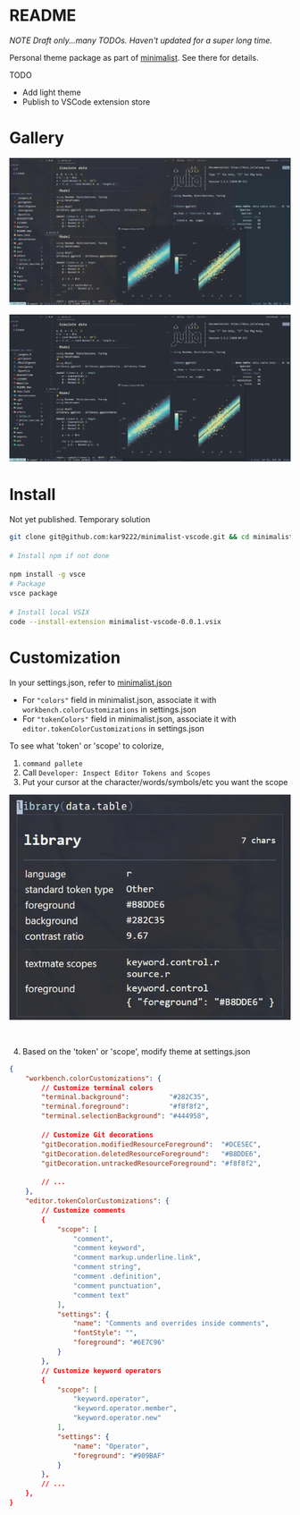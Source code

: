 # README

_NOTE Draft only...many TODOs. Haven't updated for a super long time._

Personal theme package as part of [minimalist](https://github.com/kar9222/minimalist). See there for details.

TODO
- Add light theme
- Publish to VSCode extension store

# Gallery

![setup_transparent](img/setup_transparent.png)

![setup](img/setup.png)

# Install

Not yet published. Temporary solution

```bash
git clone git@github.com:kar9222/minimalist-vscode.git && cd minimalist-vscode

# Install npm if not done

npm install -g vsce
# Package
vsce package

# Install local VSIX
code --install-extension minimalist-vscode-0.0.1.vsix
```


# Customization

In your settings.json, refer to [minimalist.json](https://github.com/kar9222/minimalist-vscode/blob/master/themes/minimalist.json)
- For `"colors"` field in minimalist.json, associate it with `workbench.colorCustomizations` in settings.json
- For `"tokenColors"` field in minimalist.json, associate it with `editor.tokenColorCustomizations` in settings.json

To see what 'token' or 'scope' to colorize,
1. `command pallete`
2. Call `Developer: Inspect Editor Tokens and Scopes`
3. Put your cursor at the character/words/symbols/etc you want the scope

![dev_tokens_scopes](img/dev_tokens_scopes.png)

<br>

4. Based on the 'token' or 'scope', modify theme at settings.json

```json
{
    "workbench.colorCustomizations": {
        // Customize terminal colors
        "terminal.background":          "#282C35",
        "terminal.foreground":          "#f8f8f2",
        "terminal.selectionBackground": "#444958",

        // Customize Git decorations
        "gitDecoration.modifiedResourceForeground":  "#DCE5EC",
        "gitDecoration.deletedResourceForeground":   "#B8DDE6",
        "gitDecoration.untrackedResourceForeground": "#f8f8f2",

        // ...
    },
    "editor.tokenColorCustomizations": {
        // Customize comments
        {
            "scope": [
                "comment",
                "comment keyword",
                "comment markup.underline.link",
                "comment string",
                "comment .definition",
                "comment punctuation",
                "comment text"
            ],
            "settings": {
                "name": "Comments and overrides inside comments",
                "fontStyle": "",
                "foreground": "#6E7C96"
            }
        },
        // Customize keyword operators
        {
            "scope": [
                "keyword.operator",
                "keyword.operator.member",
                "keyword.operator.new"
            ],
            "settings": {
                "name": "Operator",
                "foreground": "#909BAF"
            }
        },
        // ...
    },
}
```
